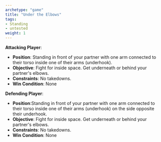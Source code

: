 ```yaml
---
archetype: "game"
title: "Under the Elbows"
tags: 
- Standing
- untested
weight: 1
---
```


**Attacking Player**:
  * **Position**: Standing in front of your partner with one arm connected to their torso inside one of their arms (underhook).
  * **Objective**: Fight for inside space. Get underneath or behind your partner's elbows.
  * **Constraints**: No takedowns.
  * **Win Condition**: None

**Defending Player**:
  * **Position**:Standing in front of your partner with one arm connected to their torso inside one of their arms (underhook) on the side opposite their underhook.
  * **Objective**: Fight for inside space. Get underneath or behind your partner's elbows.
  * **Constraints**: No takedowns.
  * **Win Condition**: None
